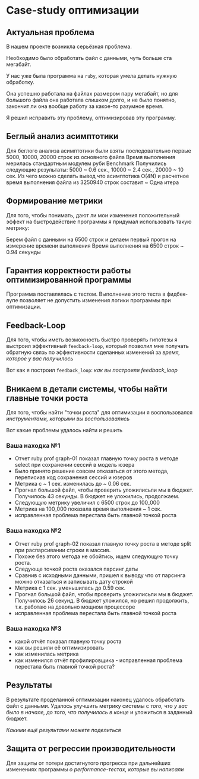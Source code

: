 # Case-study оптимизации

## Актуальная проблема
В нашем проекте возникла серьёзная проблема.

Необходимо было обработать файл с данными, чуть больше ста мегабайт.

У нас уже была программа на `ruby`, которая умела делать нужную обработку.

Она успешно работала на файлах размером пару мегабайт, но для большого файла она работала слишком долго, и не было понятно, закончит ли она вообще работу за какое-то разумное время.

Я решил исправить эту проблему, оптимизировав эту программу.

## Беглый анализ асимптотики
Для беглого анализа асимптотики были взяты последовательно первые 5000, 10000, 20000 строк из основного файла
Время выполнения мерилась стандартным модулем руби Benchmark
Получились следующие результаты: 5000 ~ 0.6 сек., 10000 ~ 2.4 сек., 20000 ~ 10 сек.
Из чего можно сделать вывод что асимптотика O(4N) и расчетное время выполнения файла из 3250940 строк составит ~
Одна итера   
  

## Формирование метрики
Для того, чтобы понимать, дают ли мои изменения положительный эффект на быстродействие программы я придумал использовать такую метрику:

Берем файл с данными на 6500 строк и делаем первый прогон на измерение времени выполнения
Время выполнения на 6500 строк ~ 0.94 секунды 


## Гарантия корректности работы оптимизированной программы
Программа поставлялась с тестом. Выполнение этого теста в фидбек-лупе позволяет не допустить изменения логики программы при оптимизации.

## Feedback-Loop
Для того, чтобы иметь возможность быстро проверять гипотезы я выстроил эффективный `feedback-loop`, который позволил мне получать обратную связь по эффективности сделанных изменений за *время, которое у вас получилось*

Вот как я построил `feedback_loop`: *как вы построили feedback_loop*

## Вникаем в детали системы, чтобы найти главные точки роста
Для того, чтобы найти "точки роста" для оптимизации я воспользовался *инструментами, которыми вы воспользовались*

Вот какие проблемы удалось найти и решить

### Ваша находка №1
- Отчет ruby prof graph-01 показал главную точку роста в методе select при сохранении сессий в модель юзера
- Было принято решение совсем отказаться от этого метода, переписиав код сохранения сессий и юзеров 
- Метрика с ~ 1 сек. изменилась до ~ 0.06 сек. 
- Прогнал большой файл, чтобы проверить уложилисьли мы в бюджет. Получилось 43 секунды. В бюджет не уложились, продолжаем.
- Следующую метрику увеличил с 6500 строк до 100_000
- Метрика на 100_000 показала время выполнения ~ 1 сек.
- исправленная проблема перестала быть главной точкой роста 

 

### Ваша находка №2
- Отчет ruby prof graph-02 показал главную точку роста в методе split при распарсивании строки в массив.
- Похоже без этого метода не обойтись, ищем следующую точку роста. 
- Следующе точкой роста оказался парсинг даты
- Сравнив с исходными данными, пришел к выводу что от парсинга можно отказаться и записывать дату строкой
- Метрика с 1 сек. уменьшилась до 0.59 сек.
- Прогнал большой файл, чтобы проверить уложилисьли мы в бюджет. Получилось 26 секунд. В бюджет уложился, но решил продолжить, т.к. работаю на довольно мощном процессоре
- исправленная проблема перестала быть главной точкой роста

### Ваша находка №3
- какой отчёт показал главную точку роста
- как вы решили её оптимизировать
- как изменилась метрика
- как изменился отчёт профилировщика - исправленная проблема перестала быть главной точкой роста?

## Результаты
В результате проделанной оптимизации наконец удалось обработать файл с данными.
Удалось улучшить метрику системы с *того, что у вас было в начале, до того, что получилось в конце* и уложиться в заданный бюджет.

*Какими ещё результами можете поделиться*

## Защита от регрессии производительности
Для защиты от потери достигнутого прогресса при дальнейших изменениях программы *о performance-тестах, которые вы написали*


